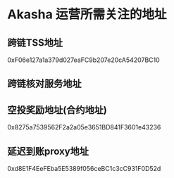 # Akasha 运营所需关注的地址

## 跨链TSS地址
0xF06e127a1a379d027eaFC9b207e20cA54207BC10

## 跨链核对服务地址


## 空投奖励地址(合约地址)
0x8275a7539562F2a2a05e3651BD841F3601e43236

## 延迟到账proxy地址
0xd8E1F4EeFEba5E5389f056ceBC1c3cC931F0D52d
